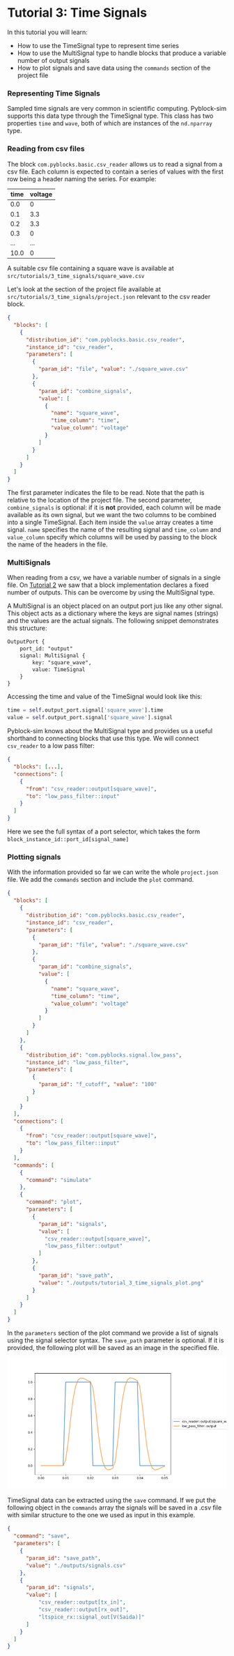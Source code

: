 # Tutorial 3: Time Signals

In this tutorial you will learn:
- How to use the TimeSignal type to represent time series
- How to use the MultiSignal type to handle blocks that produce a variable number of output signals
- How to plot signals and save data using the `commands` section of the project file

### Representing Time Signals

Sampled time signals are very common in scientific computing. Pyblock-sim supports this data type
through the TimeSignal type. This class has two properties `time` and `wave`, both of which are instances of
the `nd.nparray` type.

### Reading from csv files

The block `com.pyblocks.basic.csv_reader` allows us to read a signal from a csv
file. Each column is expected to contain a series of values with the first row
being a header naming the series. For example:

| time | voltage |
|------|--------|
| 0.0  | 0      |
| 0.1  | 3.3    |
| 0.2  | 3.3    |
| 0.3  | 0      |
| ...  | ...    |
| 10.0 | 0      |

A suitable csv file containing a square wave is available at `src/tutorials/3_time_signals/square_wave.csv`

Let's look at the section of the project file available at `src/tutorials/3_time_signals/project.json` relevant
to the csv reader block.

```json
{
  "blocks": [
    {
      "distribution_id": "com.pyblocks.basic.csv_reader",
      "instance_id": "csv_reader",
      "parameters": [
        {
          "param_id": "file", "value": "./square_wave.csv"
        },
        {
          "param_id": "combine_signals",
          "value": [
            {
              "name": "square_wave",
              "time_column": "time",
              "value_column": "voltage"
            }
          ]
        }
      ]
    }
  ]
}
```

The first parameter indicates the file to be read. Note that the path is relative to the location of
the project file. The second parameter, `combine_signals` is optional: if it is **not** provided, each 
column will be made available as its own signal, but we want the two columns to be combined into a 
single TimeSignal. Each item inside the `value` array creates a time signal. `name` specifies the 
name of the resulting signal and `time_column` and `value_column` specify which columns will be used
by passing to the block the name of the headers in the file.

### MultiSignals

When reading from a csv, we have a variable number of signals in a single file.
On [Tutorial 2](../2_calculator/tutorial_2_calculator.md) we saw that a block implementation declares a fixed number
of outputs. This can be overcome by using the MultiSignal type.

A MultiSignal is an object placed on an output port jus like any other signal. This object acts
as a dictionary where the keys are signal names (strings) and the values are the actual signals. 
The following snippet demonstrates this structure:

```
OutputPort {
    port_id: "output"
    signal: MultiSignal {
        key: "square_wave",
        value: TimeSignal
    }
}
```

Accessing the time and value of the TimeSignal would look like this:

```python
time = self.output_port.signal['square_wave'].time
value = self.output_port.signal['square_wave'].signal
```

Pyblock-sim knows about the MultiSignal type and provides us a useful shorthand to connecting
blocks that use this type. We will connect `csv_reader` to a low pass filter:

```json
{
  "blocks": [...],
  "connections": [
    {
      "from": "csv_reader::output[square_wave]",
      "to": "low_pass_filter::input"
    }
  ]
}
```

Here we see the full syntax of a port selector, which takes the form `block_instance_id::port_id[signal_name]`

### Plotting signals

With the information provided so far we can write the whole `project.json` file. We add the `commands` section
and include the `plot` command.

```json
{
  "blocks": [
    {
      "distribution_id": "com.pyblocks.basic.csv_reader",
      "instance_id": "csv_reader",
      "parameters": [
        {
          "param_id": "file", "value": "./square_wave.csv"
        },
        {
          "param_id": "combine_signals",
          "value": [
            {
              "name": "square_wave",
              "time_column": "time",
              "value_column": "voltage"
            }
          ]
        }
      ]
    },
    {
      "distribution_id": "com.pyblocks.signal.low_pass",
      "instance_id": "low_pass_filter",
      "parameters": [
        {
          "param_id": "f_cutoff", "value": "100"
        }
      ]
    }
  ],
  "connections": [
    {
      "from": "csv_reader::output[square_wave]",
      "to": "low_pass_filter::input"
    }
  ],
  "commands": [
    {
      "command": "simulate"
    },
    {
      "command": "plot",
      "parameters": [
        {
          "param_id": "signals",
          "value": [
            "csv_reader::output[square_wave]",
            "low_pass_filter::output"
          ]
        },
        {
          "param_id": "save_path",
          "value": "./outputs/tutorial_3_time_signals_plot.png"
        }
      ]
    }
  ]
}
```

In the `parameters` section of the plot command we provide a list of signals using the 
signal selector syntax. The `save_path` parameter is optional. If it is provided, the 
following plot will be saved as an image in the specified file.

![tutorial_3_time_signals_plot.png](tutorial_3_time_signals_plot.png)

TimeSignal data can be extracted using the `save` command. If we put the following object 
in the `commands` array the signals will be saved in a .csv file with similar structure 
to the one we used as input in this example.

```json
{
  "command": "save",
  "parameters": [
    {
      "param_id": "save_path",
      "value": "./outputs/signals.csv"
    },
    {
      "param_id": "signals",
      "value": [
          "csv_reader::output[tx_in]",
          "csv_reader::output[rx_out]",
          "ltspice_rx::signal_out[V(Saida)]"   
      ]
    }
  ]
}
```
